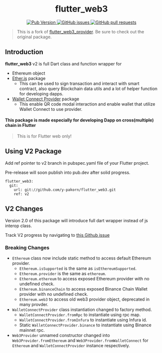 <h1 align="center">flutter_web3</h1>

<div align="center">
<a href="https://pub.dev/packages/flutter_web3">
<img alt="Pub Version" src="https://img.shields.io/pub/v/flutter_web3?style=flat-square">
</a>
<a href="https://github.com/y-pakorn/flutter_web3/issues">
<img alt="GitHub issues" src="https://img.shields.io/github/issues/y-pakorn/flutter_web3?style=flat-square">
</a>
<a href="">
<img alt="GitHub pull requests" src="https://img.shields.io/github/issues-pr/y-pakorn/flutter_web3?style=flat-square">
</a>
</div>

> This is a fork of [flutter_web3_provider](https://github.com/gochain/flutter_web3_provider). Be sure to check out the original package.

## Introduction

**flutter_web3** v2 is full Dart class and function wrapper for

- Ethereum object
- [Ether.js](https://docs.ethers.io/v5/) package
  - This can be used to sign transaction and interact with smart contract, also query Blockchain data utils and a lot of helper function for developing dapps.
- [Wallet Connect Provider](https://docs.walletconnect.org/quick-start/dapps/web3-provider) package
  - This enable QR code modal interaction and enable wallet that utilize Wallet Connect to use provider.

#### This package is made especially for developing Dapp on cross(multiple) chain in Flutter

> This is for Flutter web only!

## Using V2 Package

Add ref pointer to v2 branch in pubspec.yaml file of your Flutter project.

Pre-release will soon publish into pub.dev after solid progress.

```
flutter_web3:
  git:
    url: git://github.com/y-pakorn/flutter_web3.git
    ref: v2
```

## V2 Changes

Version 2.0 of this package will introduce full dart wrapper instead of js interop class.

Track V2 progress by navigating to [this Github issue](https://github.com/y-pakorn/flutter_web3/pull/2)

### Breaking Changes

- `Ethereum` class now include static method to access default Ethereum provider.
  - `Ethereum.isSupported` is the same as `isEthereumSupported`.
  - `Ethereum.provider` is the same as `ethereum`.
  - `Ethereum.ethereum` to access exposed Ethereum provider with no undefined check.
  - `Ethereum.binanceChain` to access exposed Binance Chain Wallet provider with no undefined check.
  - `Ethereum.web3` to access old web3 provider object, deprecated in many provder.
- `WalletConnectProvider` class instantiation changed to factory method.
  - `WalletConnectProvider.fromRpc` to instantiate using rpc map.
  - `WalletConnectProvider.fromInfura` to instantiate using Infura id.
  - Static `WalletConnectProvider.binance` to instantiate using Binance mainnet rpc.
- `Web3Provider` unnamed constructor changed into `Web3Provider.fromEthereum` and `Web3Provider.fromWalletConnect` for `Ethereum` and `WalletConnectProvider` instance respectively.


